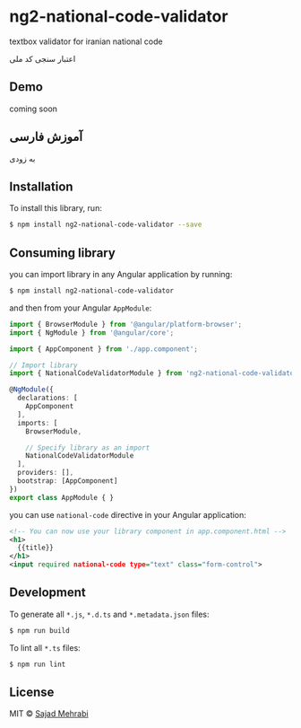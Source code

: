 # ng2-national-code-validator
textbox validator for iranian national code

اعتبار سنجی کد ملی


## Demo
coming soon

## آموزش فارسی
به زودی


## Installation

To install this library, run:

```bash
$ npm install ng2-national-code-validator --save
```

## Consuming library

you can import library in any Angular application by running:

```bash
$ npm install ng2-national-code-validator
```

and then from your Angular `AppModule`:

```typescript
import { BrowserModule } from '@angular/platform-browser';
import { NgModule } from '@angular/core';

import { AppComponent } from './app.component';

// Import library
import { NationalCodeValidatorModule } from 'ng2-national-code-validator';

@NgModule({
  declarations: [
    AppComponent
  ],
  imports: [
    BrowserModule,

    // Specify library as an import
    NationalCodeValidatorModule
  ],
  providers: [],
  bootstrap: [AppComponent]
})
export class AppModule { }
```

you can use `national-code` directive in your Angular application:

```xml
<!-- You can now use your library component in app.component.html -->
<h1>
  {{title}}
</h1>
<input required national-code type="text" class="form-control">
```

## Development

To generate all `*.js`, `*.d.ts` and `*.metadata.json` files:

```bash
$ npm run build
```

To lint all `*.ts` files:

```bash
$ npm run lint
```

## License

MIT © [Sajad Mehrabi](mailto:mehrabisajad@outlook.com)
